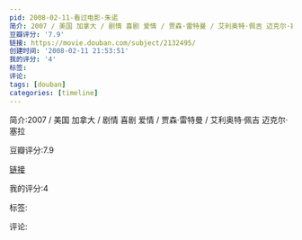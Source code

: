 ```yaml
---
pid: 2008-02-11-看过电影-朱诺
简介: 2007 / 美国 加拿大 / 剧情 喜剧 爱情 / 贾森·雷特曼 / 艾利奥特·佩吉 迈克尔·塞拉
豆瓣评分: '7.9'
链接: https://movie.douban.com/subject/2132495/
创建时间: '2008-02-11 21:53:51'
我的评分: '4'
标签:
评论:
tags: [douban]
categories: [timeline]
---
```

简介:2007 / 美国 加拿大 / 剧情 喜剧 爱情 / 贾森·雷特曼 / 艾利奥特·佩吉 迈克尔·塞拉

豆瓣评分:7.9

[链接](https://movie.douban.com/subject/2132495/)

我的评分:4

标签:

评论:


